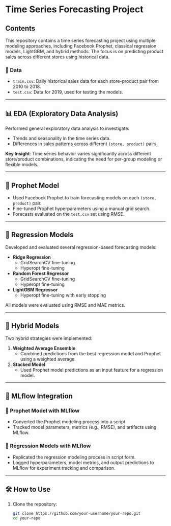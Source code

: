 # Time Series Forecasting Project

## Contents

This repository contains a time series forecasting project using multiple modeling approaches, including Facebook Prophet, classical regression models, LightGBM, and hybrid methods. The focus is on predicting product sales across different stores using historical data.

### 📁 Data

- `train.csv`: Daily historical sales data for each store-product pair from 2010 to 2018.
- `test.csv`: Data for 2019, used for testing the models.

---

## 📊 EDA (Exploratory Data Analysis)

Performed general exploratory data analysis to investigate:

- Trends and seasonality in the time series data.
- Differences in sales patterns across different `(store, product)` pairs.

**Key Insight**: Time series behavior varies significantly across different store/product combinations, indicating the need for per-group modeling or flexible models.

---

## 🔮 Prophet Model

- Used Facebook Prophet to train forecasting models on each `(store, product)` pair.
- Fine-tuned Prophet hyperparameters using a manual grid search.
- Forecasts evaluated on the `test.csv` set using RMSE.

---

## 🧠 Regression Models

Developed and evaluated several regression-based forecasting models:

- **Ridge Regression**
  - GridSearchCV fine-tuning
  - Hyperopt fine-tuning
- **Random Forest Regressor**
  - GridSearchCV fine-tuning
  - Hyperopt fine-tuning
- **LightGBM Regressor**
  - Hyperopt fine-tuning with early stopping

All models were evaluated using RMSE and MAE metrics.

---

## 🔁 Hybrid Models

Two hybrid strategies were implemented:

1. **Weighted Average Ensemble**
   - Combined predictions from the best regression model and Prophet using a weighted average.
2. **Stacked Model**
   - Used Prophet model predictions as an input feature for a regression model.

---

## 🧪 MLflow Integration

### 📌 Prophet Model with MLflow
- Converted the Prophet modeling process into a script.
- Tracked model parameters, metrics (e.g., RMSE), and artifacts using MLflow.

### 📌 Regression Models with MLflow
- Replicated the regression modeling process in script form.
- Logged hyperparameters, model metrics, and output predictions to MLflow for experiment tracking and comparison.

---

## 🛠️ How to Use

1. Clone the repository:
   ```bash
   git clone https://github.com/your-username/your-repo.git
   cd your-repo
